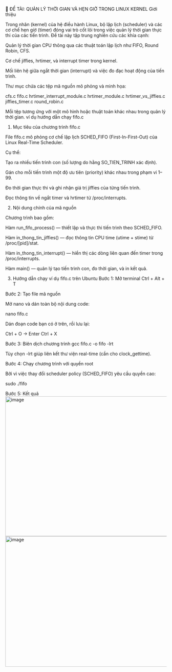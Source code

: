 🧭 ĐỀ TÀI: QUẢN LÝ THỜI GIAN VÀ HẸN GIỜ TRONG LINUX KERNEL
Giới thiệu

Trong nhân (kernel) của hệ điều hành Linux, bộ lập lịch (scheduler) và các cơ chế hẹn giờ (timer) đóng vai trò cốt lõi trong việc quản lý thời gian thực thi của các tiến trình.
Đề tài này tập trung nghiên cứu các khía cạnh:

Quản lý thời gian CPU thông qua các thuật toán lập lịch như FIFO, Round Robin, CFS.

Cơ chế jiffies, hrtimer, và interrupt timer trong kernel.

Mối liên hệ giữa ngắt thời gian (interrupt) và việc đo đạc hoạt động của tiến trình.

Thư mục chứa các tệp mã nguồn mô phỏng và minh họa:

cfs.c
fifo.c
hrtimer_interrupt_module.c
hrtimer_module.c
hrtimer_vs_jiffies.c
jiffies_timer.c
round_robin.c


Mỗi tệp tương ứng với một mô hình hoặc thuật toán khác nhau trong quản lý thời gian.
ví dụ hướng dẫn chạy fifo.c

1. Mục tiêu của chương trình fifo.c

File fifo.c mô phỏng cơ chế lập lịch SCHED_FIFO (First-In-First-Out) của Linux Real-Time Scheduler.

Cụ thể:

Tạo ra nhiều tiến trình con (số lượng do hằng SO_TIEN_TRINH xác định).

Gán cho mỗi tiến trình một độ ưu tiên (priority) khác nhau trong phạm vi 1–99.

Đo thời gian thực thi và ghi nhận giá trị jiffies của từng tiến trình.

Đọc thông tin về ngắt timer và hrtimer từ /proc/interrupts.

2. Nội dung chính của mã nguồn

Chương trình bao gồm:

Hàm run_fifo_process() — thiết lập và thực thi tiến trình theo SCHED_FIFO.

Hàm in_thong_tin_jiffies() — đọc thông tin CPU time (utime + stime) từ /proc/[pid]/stat.

Hàm in_thong_tin_interrupt() — hiển thị các dòng liên quan đến timer trong /proc/interrupts.

Hàm main() — quản lý tạo tiến trình con, đo thời gian, và in kết quả.

3. Hướng dẫn chạy ví dụ fifo.c trên Ubuntu
Bước 1: Mở terminal
Ctrl + Alt + T

Bước 2: Tạo file mã nguồn

Mở nano và dán toàn bộ nội dung code:

nano fifo.c


Dán đoạn code bạn có ở trên, rồi lưu lại:

Ctrl + O → Enter
Ctrl + X

Bước 3: Biên dịch chương trình
gcc fifo.c -o fifo -lrt


Tùy chọn -lrt giúp liên kết thư viện real-time (cần cho clock_gettime).

Bước 4: Chạy chương trình với quyền root

Bởi vì việc thay đổi scheduler policy (SCHED_FIFO) yêu cầu quyền cao:

sudo ./fifo

Bước 5: Kết quả 
<img width="665" height="435" alt="image" src="https://github.com/user-attachments/assets/067290ab-831f-46f5-ae03-d3afe39b9c61" />
<img width="678" height="406" alt="image" src="https://github.com/user-attachments/assets/31bfa60a-40f3-4609-ab6a-0a1e5a2295a0" />



